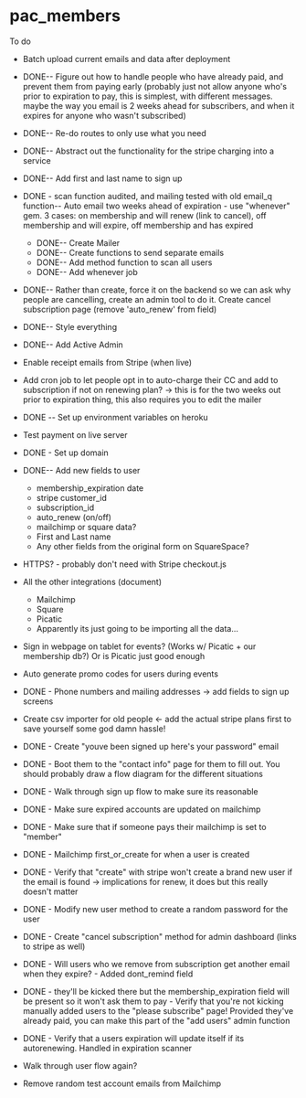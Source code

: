 # pac_members


To do 

* Batch upload current emails and data after deployment
* DONE-- Figure out how to handle people who have already paid, and prevent them from paying early (probably just not allow anyone who's prior to expiration to pay, this is simplest, with different messages. maybe the way you email is 2 weeks ahead for subscribers, and when it expires for anyone who wasn't subscribed)
* DONE-- Re-do routes to only use what you need
* DONE-- Abstract out the functionality for the stripe charging into a service
* DONE-- Add first and last name to sign up
* DONE - scan function audited, and mailing tested with old email_q function-- Auto email two weeks ahead of expiration - use "whenever" gem. 3 cases: on membership and will renew (link to cancel), off membership and will expire, off membership and has expired
  * DONE-- Create Mailer
  * DONE-- Create functions to send separate emails
  * DONE-- Add method function to scan all users
  * DONE-- Add whenever job
* DONE-- Rather than create, force it on the backend so we can ask why people are cancelling, create an admin tool to do it. Create cancel subscription page (remove 'auto_renew' from field)

* DONE-- Style everything
* DONE-- Add Active Admin
* Enable receipt emails from Stripe (when live)
* Add cron job to let people opt in to auto-charge their CC and add to subscription if not on renewing plan? -> this is for the two weeks out prior to expiration thing, this also requires you to edit the mailer
* DONE -- Set up environment variables on heroku
* Test payment on live server

* DONE - Set up domain

* DONE-- Add new fields to user
	* membership_expiration date
	* stripe customer_id
	* subscription_id
	* auto_renew (on/off)
	* mailchimp or square data?
	* First and Last name
	* Any other fields from the original form on SquareSpace?

* HTTPS? - probably don't need with Stripe checkout.js

* All the other integrations (document)
  * Mailchimp
  * Square
  * Picatic
  * Apparently its just going to be importing all the data...

* Sign in webpage on tablet for events? (Works w/ Picatic + our membership db?) Or is Picatic just good enough
* Auto generate promo codes for users during events

* DONE - Phone numbers and mailing addresses -> add fields to sign up screens
* Create csv importer for old people <- add the actual stripe plans first to save yourself some god damn hassle!
* DONE - Create "youve been signed up here's your password" email
* DONE - Boot them to the "contact info" page for them to fill out. You should probably draw a flow diagram for the different situations
* DONE - Walk through sign up flow to make sure its reasonable
* DONE - Make sure expired accounts are updated on mailchimp
* DONE - Make sure that if someone pays their mailchimp is set to "member"
* DONE - Mailchimp first_or_create for when a user is created
* DONE - Verify that "create" with stripe won't create a brand new user if the email is found -> implications for renew, it does but this really doesn't matter
* DONE - Modify new user method to create a random password for the user
* DONE - Create "cancel subscription" method for admin dashboard (links to stripe as well)
* DONE - Will users who we remove from subscription  get another email when they expire? - Added dont_remind field
* DONE - they'll be kicked there but the membership_expiration field will be present so it won't ask them to pay - Verify that you're not kicking manually added users to the "please subscribe" page! Provided they've already paid, you can make this part of the "add users" admin function
* DONE - Verify that a users expiration will update itself if its autorenewing. Handled in expiration scanner
* Walk through user flow again?
* Remove random test account emails from Mailchimp